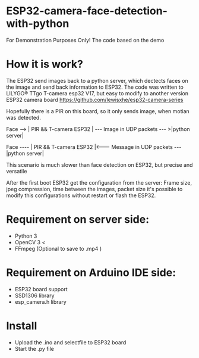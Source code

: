 # ESP32-camera-face-detection-with-python
For Demonstration Purposes Only!
The code based on the demo 

# How it is work?
The ESP32 send images back to a python server, which dectects faces on the image and send back information to ESP32.
The code was written to LILYGO® TTgo T-camera esp32 V17, but easy to modify to another version ESP32 camera board
https://github.com/lewisxhe/esp32-camera-series

Hopefully there is a PIR on this board, so it only sends image, when motian was detected.

Face --> | PIR && T-camera ESP32 | --- Image in UDP packets    --- >|python server|

Face ---- | PIR && T-camera ESP32 |<--- Message in UDP packets  ---  |python server|

This scenario is much slower than face detection on ESP32, but precise and versatile

After the first boot ESP32 get the configuration from the server:
Frame size, jpeg compression, time between the images, packet size
it's possible to modify this configurations without restart or flash the ESP32.

# Requirement on server side:
- Python 3
- OpenCV 3 <
- FFmpeg (Optional to save to .mp4 )

# Requirement on Arduino IDE side:
- ESP32 board support
- SSD1306 library
- esp_camera.h library

# Install
- Upload the .ino and selectfile to ESP32 board
- Start the .py file


